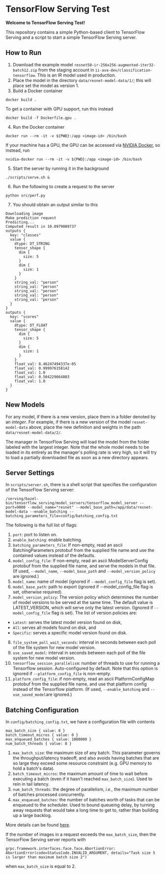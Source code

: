 # TensorFlow Serving Test

**Welcome to TensorFlow Serving Test!**

This repository contains a simple Python-based client to TensorFlow Serving and a script to start a simple TensorFlow Serving server.

## How to Run

1. Download the example model `resnet50-ir-256x256-augmented-iter32-batch12.zip` from the staging account in `ii-ava-dev/classification-tensorflow`. This is an IR model used in production.
2. Place the model in the directory `data/resnet-model-data/1/`; this will place set the model as version 1.
3. Build a Docker container
```
docker build .
```
To get a container with GPU support, run this instead
```
docker build -f Dockerfile.gpu .
```
4. Run the Docker container 
```
docker run --rm -it -v ${PWD}:/app <image-id> /bin/bash
```
If your machine has a GPU, the GPU can be accessed via [NVIDIA Docker](https://github.com/NVIDIA/nvidia-docker), so instead, run
```
nvidia-docker run --rm -it -v ${PWD}:/app <image-id> /bin/bash
```
5. Start the server by running it in the background
```
./scripts/serve.sh &
```
6. Run the following to create a request to the server
```
python src/perf.py
```
7. You should obtain an output similar to this
```
Downloading image
Make prediction request
Predicting...
Computed result in 10.0979089737
outputs {
  key: "classes"
  value {
    dtype: DT_STRING
    tensor_shape {
      dim {
        size: 5
      }
      dim {
        size: 1
      }
    }
    string_val: "person"
    string_val: "person"
    string_val: "person"
    string_val: "person"
    string_val: "person"
  }
}
outputs {
  key: "scores"
  value {
    dtype: DT_FLOAT
    tensor_shape {
      dim {
        size: 5
      }
      dim {
        size: 1
      }
    }
    float_val: 8.46247494337e-05
    float_val: 0.999976158142
    float_val: 1.0
    float_val: 0.504229664803
    float_val: 1.0
  }
}
```


## New Models

For any model, if there is a new version, place them in a folder denoted by an *integer*. For example, if there is a new version of the model `resnet-model-data` above, place the new definition and weights in the path `data/resnet-model-data/2/`.

The manager in TensorFlow Serving will load the model from the folder labeled with the largest integer. Note that the whole model needs to be loaded in its entirely as the manager's polling rate is very high, so it will try to load a partially downloaded file as soon as a new directory appears.

## Server Settings

In `scripts/server.sh`, there is a shell script that specifies the configuration of the TensorFlow Serving server:
```
/serving/bazel-bin/tensorflow_serving/model_servers/tensorflow_model_server --port=9000 --model_name="resnet" --model_base_path=/app/data/resnet-model-data --enable_batching --batching_parameters_file=config/batching_config.txt
```

The following is the full list of flags:

1. `port`: port to listen on.
2. `enable_batching`: enable batching.
3. `batching_parameters_file`: If non-empty, read an ascii BatchingParameters protobuf from the supplied file name and use the contained values instead of the defaults.
4. `model_config_file`: If non-empty, read an ascii ModelServerConfig protobuf from the supplied file name, and serve the models in that file. (If used, `--model_name`, `--model_base_path` and `--model_version_policy` are ignored.)
5. `model_name`: name of model (ignored if `--model_config_file` flag is set).
6. `model_base_path`: path to export (ignored if --model_config_file flag is set, otherwise required).
7. `model_version_policy`: The version policy which determines the number of model versions to be served at the same time. The default value is LATEST_VERSION, which will serve only the latest version. (Ignored if `--model_config_file` flag is set). The list of version policies are:
  * `Latest`: serves the latest model version found on disk,
  * `All`: serves all models found on disk, and
  * `Specific`: serves a specific model version found on disk.
8. `file_system_poll_wait_seconds`: interval in seconds between each poll of the file system for new model version.
9. `use_saved_model`: interval in seconds between each poll of the file system for new model version.
10. `tensorflow_session_parallelism`: number of threads to use for running a Tensorflow session. Auto-configured by default. Note that this option is ignored if `--platform_config_file` is non-empty.
11. `platform_config_file`: if non-empty, read an ascii PlatformConfigMap protobuf from the supplied file name, and use that platform config instead of the Tensorflow platform. (If used, `--enable_batching` and `--use_saved_model`are ignored.)

## Batching Configuration

In `config/batching_config.txt`, we have a configuration file with contents
```
max_batch_size { value: 8 }
batch_timeout_micros { value: 0 }
max_enqueued_batches { value: 1000000 }
num_batch_threads { value: 8 }
```

1. `max_batch_size`: the maximum size of any batch. This parameter governs the throughput/latency tradeoff, and also avoids having batches that are so large they exceed some resource constraint (e.g. GPU memory to hold a batch's data).
2. `batch_timeout_micros`: the maximum amount of time to wait before executing a batch (even if it hasn't reached `max_batch_size`). Used to rein in tail latency. 
3. `num_batch_threads`: the degree of parallelism, *i.e.,* the maximum number of batches processed concurrently.
4. `max_enqueued_batches`: the number of batches worth of tasks that can be enqueued to the scheduler. Used to bound queueing delay, by turning away requests that would take a long time to get to, rather than building up a large backlog.

More details can be found [here](https://github.com/tensorflow/serving/tree/master/tensorflow_serving/batching).

If the number of images in a request exceeds the `max_batch_size`, then the TensorFlow Serving server reports with
```
grpc.framework.interfaces.face.face.AbortionError: AbortionError(code=StatusCode.INVALID_ARGUMENT, details="Task size 5 is larger than maximum batch size 2")
```
when `max_batch_size` is equal to 2.
